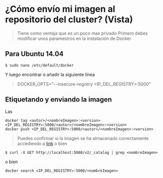 # ¿Cómo envío mi imagen al repositorio del cluster? (Vista)
> Tiene como ventaja que es un poco mas privado
Primero debes modificar unos paramestros en la instalación de Docker

## Para Ubuntu 14.04

```
$ sudo nano /etc/default/docker
```
Y luego encontrar o añadir la siguiente línea

>DOCKER_OPTS="--insecure-registry <IP_DEL_REGISTRY>:5000"

## Etiquetando y enviando la imagen
Las 
```
docker tag <autor>/<nombreImagen>:<version> <IP_DEL_REGISTRY>:5000/<autor>/<nombreImagen>:<version>
docker push <IP_DEL_REGISTRY>:5000/<autor>/<nombreImagen>:<version>
```
> Puedes confirmar si la imagen se ha almacenado correctamente accediendo a [link](http://<IP_DEL_REGISTRY>:8080/)
o bien
```
$ curl -X GET http://localhost:5000/v2/_catalog | grep <nombreImagen>
```

o bien

```
docker search <IP_DEL_REGISTRY>:5000/<nombreImagen>
```
